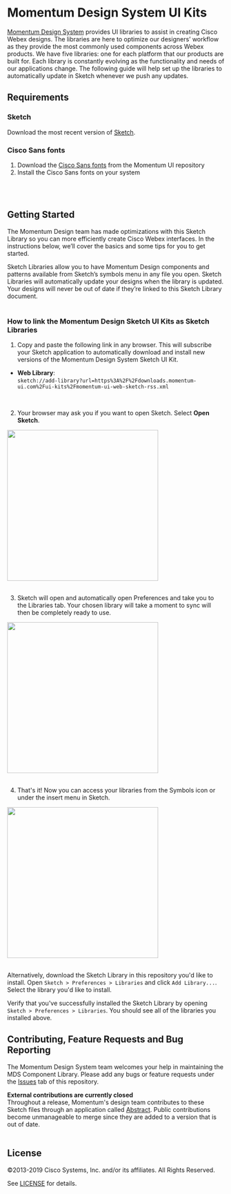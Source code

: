 # Momentum Design System UI Kits

[Momentum Design System](https://momentum.design) provides UI libraries to assist in creating Cisco Webex designs. The libraries are here to optimize our designers’ workflow as they provide the most commonly used components across Webex products. We have five libraries: one for each platform that our products are built for. Each library is constantly evolving as the functionality and needs of our applications change. The following guide will help set up the libraries to automatically update in Sketch whenever we push any updates.

## Requirements

### Sketch

Download the most recent version of [Sketch](https://www.sketchapp.com/).
<br />

### Cisco Sans fonts

1. Download the [Cisco Sans fonts](https://github.com/momentum-design/momentum-ui/tree/master/core/fonts) from the Momentum UI repository
2. Install the Cisco Sans fonts on your system

<br />
<br />

## Getting Started

The Momentum Design team has made optimizations with this Sketch Library so you can more efficiently create Cisco Webex interfaces. In the instructions below, we’ll cover the basics and some tips for you to get started.

Sketch Libraries allow you to have Momentum Design components and patterns available from Sketch’s symbols menu in any file you open. Sketch Libraries will automatically update your designs when the library is updated. Your designs will never be out of date if they’re linked to this Sketch Library document.
<br />
<br />

### How to link the Momentum Design Sketch UI Kits as Sketch Libraries

1) Copy and paste the following link in any browser. This will subscribe your Sketch application to automatically download and install new versions of the Momentum Design System Sketch UI Kit.

* **Web Library**:
<br />`sketch://add-library?url=https%3A%2F%2Fdownloads.momentum-ui.com%2Fui-kits%2Fmomentum-ui-web-sketch-rss.xml`

<br />

2)  Your browser may ask you if you want to open Sketch. Select **Open Sketch**.

<img src="https://wp.collab-ui.com/media/step-2.png" width="350px" />
<br />
<br />

3) Sketch will open and automatically open Preferences and take you to the Libraries tab. Your chosen library will take a moment to sync will then be completely ready to use.

<img src="https://wp.collab-ui.com/media/step-3.png" width="350px" />
<br />
<br />

4)  That's it! Now you can access your libraries from the Symbols icon or under the insert menu in Sketch.

<img src="https://wp.collab-ui.com/media/library_symbols.png" width="350px" />
<br />
<br />

Alternatively, download the Sketch Library in this repository you'd like to install. Open `Sketch > Preferences > Libraries` and click `Add Library...`. Select the library you'd like to install.

Verify that you've successfully installed the Sketch Library by opening `Sketch > Preferences > Libraries`. You should see all of the libraries you installed above.

## Contributing, Feature Requests and Bug Reporting

The Momentum Design System team welcomes your help in maintaining the MDS Component Library. Please add any bugs or feature requests under the [Issues](https://github.com/momentum-design/momentum-desitn-kit/issues) tab of this repository.

**External contributions are currently closed**
<br />
Throughout a release, Momentum's design team contributes to these Sketch files through an application called <a href="https://www.abstract.com/" target="_blank" title="Abstract">Abstract</a>. Public contributions become unmanageable to merge since they are added to a version that is out of date.
<br />
<br />


## License

&copy;2013-2019 Cisco Systems, Inc. and/or its affiliates. All Rights Reserved.

See [LICENSE](LICENSE) for details.